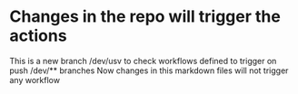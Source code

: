 # Changes in the repo will trigger the actions

This is a new branch /dev/usv to check workflows defined to trigger on push /dev/** branches
Now changes in this markdown files will not trigger any workflow